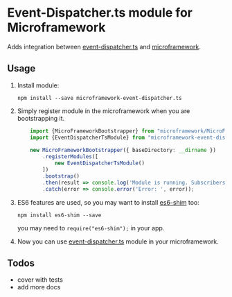 # Event-Dispatcher.ts module for Microframework

Adds integration between [event-dispatcher.ts](http://github.com/pleerock/event-dispatcher.ts) and
[microframework](https://github.com/pleerock/microframework).

## Usage

1. Install module:

    `npm install --save microframework-event-dispatcher.ts`

2. Simply register module in the microframework when you are bootstrapping it.
    
    ```typescript
        import {MicroFrameworkBootstrapper} from "microframework/MicroFrameworkBootstrapper";
        import {EventDispatcherTsModule} from "microframework-event-dispatcher.ts/EventDispatcherTsModule";
        
        new MicroFrameworkBootstrapper({ baseDirectory: __dirname })
            .registerModules([
                new EventDispatcherTsModule()
            ])
            .bootstrap()
            .then(result => console.log('Module is running. Subscribers can be used now'))
            .catch(error => console.error('Error: ', error));
    ```

3. ES6 features are used, so you may want to install [es6-shim](https://github.com/paulmillr/es6-shim) too:

    `npm install es6-shim --save`

    you may need to `require("es6-shim");` in your app.

4. Now you can use [event-dispatcher.ts](https://github.com/pleerock/event-dispatcher.ts) module in your microframework.

## Todos

* cover with tests
* add more docs